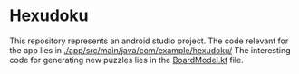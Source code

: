 # Hexudoku

This repository represents an android studio project. The code relevant for the app lies in [./app/src/main/java/com/example/hexudoku/](./app/src/main/java/com/example/hexudoku/)
The interesting code for generating new puzzles lies in the [BoardModel.kt](./app/src/main/java/com/example/hexudoku/BoardModel.kt) file.
